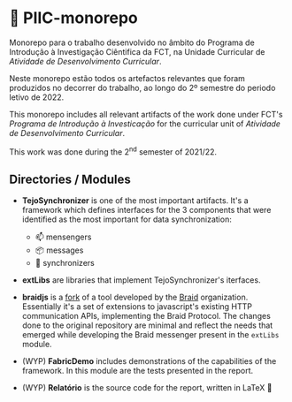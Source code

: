 # 💫 PIIC-monorepo
Monorepo para o trabalho desenvolvido no âmbito do Programa de Introdução à Investigação Ciêntifica da FCT, na Unidade Curricular de _Atividade de Desenvolvimento Curricular_.

Neste monorepo estão todos os artefactos relevantes que foram produzidos no decorrer do trabalho, ao longo do 2º semestre do periodo letivo de 2022.

This monorepo includes all relevant artifacts of the work done under FCT's _Programa de Introdução à Investicação_ for the curricular unit of _Atividade de Desenvolvimento Curricular_.

This work was done during the 2<sup>nd</sup> semester of 2021/22.

## Directories / Modules

- **TejoSynchronizer** is one of the most important artifacts. It's a framework which defines interfaces for the 3 components that were identified as the most important for data synchronization:
    - 📫 mensengers
    - 📦 messages
    - 🔄 synchronizers

- **extLibs** are libraries that implement TejoSynchronizer's iterfaces.

- **braidjs** is a [fork](https://github.com/braid-org/braidjs) of a tool developed by the [Braid](https://www.braid.org/) organization. Essentially it's a set of extensions to javascript's existing HTTP communication APIs, implementing the Braid Protocol. The changes done to the original repository are minimal and reflect the needs that emerged while developing the Braid messenger present in the `extLibs` module.

- (WYP) **FabricDemo** includes demonstrations of the capabilities of the framework. In this module are the tests presented in the report.

- (WYP) **Relatório** is the source code for the report, written in LaTeX  💫





